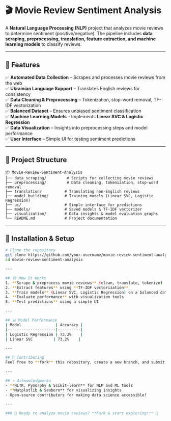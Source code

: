 # 🎬 Movie Review Sentiment Analysis

A **Natural Language Processing (NLP)** project that analyzes movie reviews to determine sentiment (positive/negative). The pipeline includes **data scraping, preprocessing, translation, feature extraction, and machine learning models** to classify reviews.

---

## 🚀 Features
✅ **Automated Data Collection** – Scrapes and processes movie reviews from the web  
✅ **Ukrainian Language Support** – Translates English reviews for consistency  
✅ **Data Cleaning & Preprocessing** – Tokenization, stop-word removal, TF-IDF vectorization  
✅ **Balanced Dataset** – Ensures unbiased sentiment classification  
✅ **Machine Learning Models** – Implements **Linear SVC & Logistic Regression**  
✅ **Data Visualization** – Insights into preprocessing steps and model performance  
✅ **User Interface** – Simple UI for testing sentiment predictions  

---

## 📂 Project Structure
```
📦 Movie-Review-Sentiment-Analysis
├── data_scraping/         # Scripts for collecting movie reviews
├── preprocessing/         # Data cleaning, tokenization, stop-word removal
├── translation/          # Translating non-English reviews
├── model_building/       # Training models (Linear SVC, Logistic Regression)
├── ui/                   # Simple interface for predictions
├── models/               # Saved models & TF-IDF vectorizer
├── visualization/        # Data insights & model evaluation graphs
└── README.md             # Project documentation
```

---

## 🔧 Installation & Setup
```bash
# Clone the repository
git clone https://github.com/your-username/movie-review-sentiment-analysis.git
cd movie-review-sentiment-analysis

---

## 🏗️ How It Works
1. **Scrape & preprocess movie reviews** (clean, translate, tokenize)  
2. **Extract features** using **TF-IDF vectorization**  
3. **Train models** (Linear SVC, Logistic Regression) on a balanced dataset  
4. **Evaluate performance** with visualization tools  
5. **Test predictions** using a simple UI  

---

## 📊 Model Performance
| Model               | Accuracy |
|---------------------|----------|
| Logistic Regression | 73.3%    |
| Linear SVC         | 73.2%    |

---

## 🤝 Contributing
Feel free to **fork** this repository, create a new branch, and submit a **pull request**! 🚀

---

## ⭐ Acknowledgments
- **NLTK, Pymorphy & Scikit-learn** for NLP and ML tools  
- **Matplotlib & Seaborn** for visualizing insights  
- Open-source contributors for making data science accessible!  

---

### 🎥 Ready to analyze movie reviews? **Fork & start exploring!** 🍿

